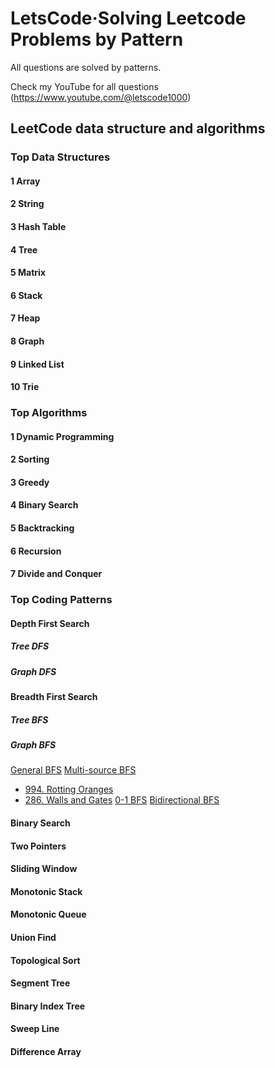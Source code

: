 # LetsCode·Solving Leetcode Problems by Pattern

All questions are solved by patterns.

Check my YouTube for all questions (https://www.youtube.com/@letscode1000)

## LeetCode data structure and algorithms
### Top Data Structures

#### 1 Array
#### 2 String
#### 3 Hash Table
#### 4 Tree
#### 5 Matrix
#### 6 Stack
#### 7 Heap
#### 8 Graph
#### 9 Linked List
#### 10 Trie

### Top Algorithms

#### 1 Dynamic Programming
#### 2 Sorting
#### 3 Greedy
#### 4 Binary Search
#### 5 Backtracking
#### 6 Recursion
#### 7 Divide and Conquer

### Top Coding Patterns

#### Depth First Search

##### Tree DFS

##### Graph DFS

#### Breadth First Search

##### Tree BFS
##### Graph BFS
[General BFS](https://github.com/wisdompeak/LeetCode/tree/master/Two_Pointers)
[Multi-source BFS](https://github.com/wisdompeak/LeetCode/tree/master/Two_Pointers/011.Container-With-Most-Water)
* [994. Rotting Oranges](https://github.com/wisdompeak/LeetCode/tree/master/Two_Pointers/1763.Longest-Nice-Substring)
* [286. Walls and Gates](https://github.com/wisdompeak/LeetCode/tree/master/Two_Pointers/011.Container-With-Most-Water)
[0-1 BFS](https://github.com/wisdompeak/LeetCode/tree/master/Two_Pointers/011.Container-With-Most-Water)
[Bidirectional BFS](https://github.com/wisdompeak/LeetCode/tree/master/Two_Pointers/011.Container-With-Most-Water)	 

#### Binary Search
#### Two Pointers
#### Sliding Window
#### Monotonic Stack
#### Monotonic Queue
#### Union Find
#### Topological Sort
#### Segment Tree
#### Binary Index Tree
#### Sweep Line
#### Difference Array



